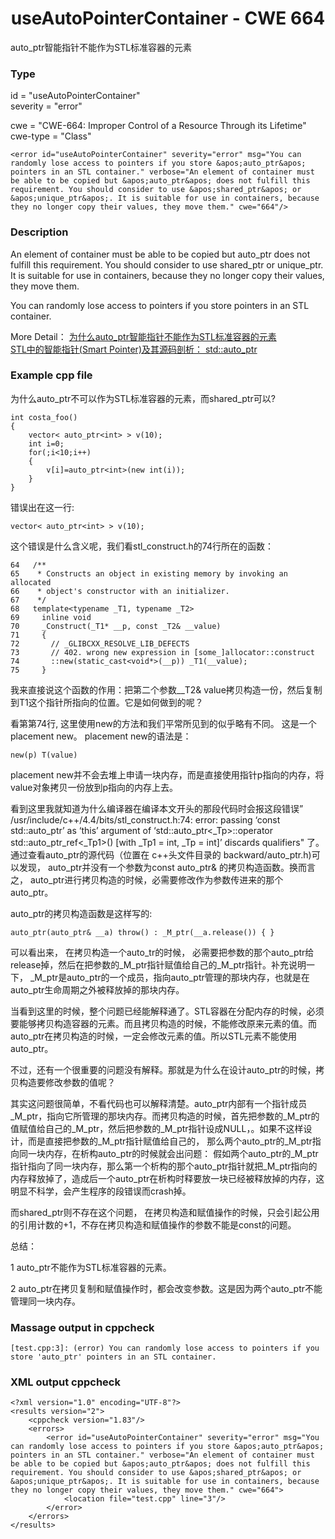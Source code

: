 # <center> useAutoPointerContainer - CWE 664

auto_ptr智能指针不能作为STL标准容器的元素

### Type

id = "useAutoPointerContainer"  
severity = "error"

cwe = "CWE-664: Improper Control of a Resource Through its Lifetime"  
cwe-type = "Class"

    <error id="useAutoPointerContainer" severity="error" msg="You can randomly lose access to pointers if you store &apos;auto_ptr&apos; pointers in an STL container." verbose="An element of container must be able to be copied but &apos;auto_ptr&apos; does not fulfill this requirement. You should consider to use &apos;shared_ptr&apos; or &apos;unique_ptr&apos;. It is suitable for use in containers, because they no longer copy their values, they move them." cwe="664"/>


### Description

An element of container must be able to be copied but auto_ptr does not fulfill this requirement. You should consider to use shared_ptr or unique_ptr. It is suitable for use in containers, because they no longer copy their values, they move them.

You can randomly lose access to pointers if you store pointers in an STL container.

More Detail：
[为什么auto_ptr智能指针不能作为STL标准容器的元素](https://blog.csdn.net/yanglingwell/article/details/56011576)  
[STL中的智能指针(Smart Pointer)及其源码剖析： std::auto_ptr](https://my.oschina.net/costaxu/blog/105101)  


### Example cpp file

为什么auto_ptr不可以作为STL标准容器的元素，而shared_ptr可以? 

	int costa_foo()
	{
	    vector< auto_ptr<int> > v(10);
	    int i=0;
	    for(;i<10;i++)
	    {   
	        v[i]=auto_ptr<int>(new int(i));
	    }   
	}

错误出在这一行:

	vector< auto_ptr<int> > v(10);

这个错误是什么含义呢，我们看stl_construct.h的74行所在的函数：

	64   /**
	65    * Constructs an object in existing memory by invoking an allocated
	66    * object's constructor with an initializer.
	67    */
	68   template<typename _T1, typename _T2>
	69     inline void
	70     _Construct(_T1* __p, const _T2& __value)
	71     {
	72       // _GLIBCXX_RESOLVE_LIB_DEFECTS
	73       // 402. wrong new expression in [some_]allocator::construct
	74       ::new(static_cast<void*>(__p)) _T1(__value);
	75     }

我来直接说这个函数的作用：把第二个参数__T2& value拷贝构造一份，然后复制到T1这个指针所指向的位置。它是如何做到的呢？

看第第74行, 这里使用new的方法和我们平常所见到的似乎略有不同。 这是一个placement new。 placement new的语法是：

	new(p) T(value)

placement new并不会去堆上申请一块内存，而是直接使用指针p指向的内存，将value对象拷贝一份放到p指向的内存上去。

看到这里我就知道为什么编译器在编译本文开头的那段代码时会报这段错误” /usr/include/c++/4.4/bits/stl_construct.h:74: error: passing ‘const std::auto_ptr<int>’ as ‘this’ argument of ‘std::auto_ptr<_Tp>::operator std::auto_ptr_ref<_Tp1>() [with _Tp1 = int, _Tp = int]’ discards qualifiers" 了。通过查看auto_ptr的源代码（位置在 c++头文件目录的 backward/auto_ptr.h)可以发现， auto_ptr并没有一个参数为const auto_ptr& 的拷贝构造函数。换而言之， auto_ptr进行拷贝构造的时候，必需要修改作为参数传进来的那个auto_ptr。

auto_ptr的拷贝构造函数是这样写的:

	auto_ptr(auto_ptr& __a) throw() : _M_ptr(__a.release()) { }

可以看出来， 在拷贝构造一个auto_tr的时候， 必需要把参数的那个auto_ptr给release掉，然后在把参数的_M_ptr指针赋值给自己的_M_ptr指针。补充说明一下， _M_ptr是auto_ptr的一个成员，指向auto_ptr管理的那块内存，也就是在auto_ptr生命周期之外被释放掉的那块内存。

当看到这里的时候，整个问题已经能解释通了。STL容器在分配内存的时候，必须要能够拷贝构造容器的元素。而且拷贝构造的时候，不能修改原来元素的值。而auto_ptr在拷贝构造的时候，一定会修改元素的值。所以STL元素不能使用auto_ptr。

不过，还有一个很重要的问题没有解释。那就是为什么在设计auto_ptr的时候，拷贝构造要修改参数的值呢？

其实这问题很简单，不看代码也可以解释清楚。auto_ptr内部有一个指针成员_M_ptr，指向它所管理的那块内存。而拷贝构造的时候，首先把参数的_M_ptr的值赋值给自己的_M_ptr，然后把参数的_M_ptr指针设成NULL，。如果不这样设计，而是直接把参数的_M_ptr指针赋值给自己的， 那么两个auto_ptr的_M_ptr指向同一块内存，在析构auto_ptr的时候就会出问题： 假如两个auto_ptr的_M_ptr指针指向了同一块内存，那么第一个析构的那个auto_ptr指针就把_M_ptr指向的内存释放掉了，造成后一个auto_ptr在析构时释要放一块已经被释放掉的内存，这明显不科学，会产生程序的段错误而crash掉。

而shared_ptr则不存在这个问题， 在拷贝构造和赋值操作的时候，只会引起公用的引用计数的+1，不存在拷贝构造和赋值操作的参数不能是const的问题。

总结：

1 auto_ptr不能作为STL标准容器的元素。

2 auto_ptr在拷贝复制和赋值操作时，都会改变参数。这是因为两个auto_ptr不能管理同一块内存。

### Massage output in cppcheck

	[test.cpp:3]: (error) You can randomly lose access to pointers if you store 'auto_ptr' pointers in an STL container.



### XML output cppcheck

	<?xml version="1.0" encoding="UTF-8"?>
	<results version="2">
	    <cppcheck version="1.83"/>
	    <errors>
	        <error id="useAutoPointerContainer" severity="error" msg="You can randomly lose access to pointers if you store &apos;auto_ptr&apos; pointers in an STL container." verbose="An element of container must be able to be copied but &apos;auto_ptr&apos; does not fulfill this requirement. You should consider to use &apos;shared_ptr&apos; or &apos;unique_ptr&apos;. It is suitable for use in containers, because they no longer copy their values, they move them." cwe="664">
	            <location file="test.cpp" line="3"/>
	        </error>
	    </errors>
	</results>
